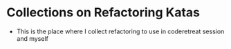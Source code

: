 # Collections on Refactoring Katas
- This is the place where I collect refactoring to use in coderetreat session and myself
